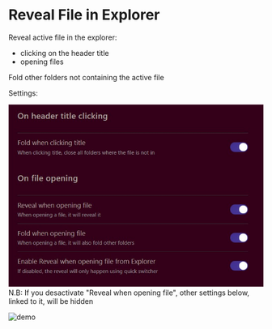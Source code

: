# Reveal File in Explorer  
  
Reveal active file in the explorer:  

* clicking on the header title  
* opening files

Fold other folders not containing the active file

Settings:

![demo](settings.jpg)
N.B: If you desactivate "Reveal when opening file", other settings below, linked to it, will be hidden

![demo](reveal.gif)
